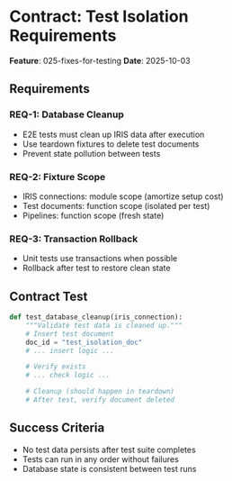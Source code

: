 # Contract: Test Isolation Requirements

**Feature**: 025-fixes-for-testing
**Date**: 2025-10-03

## Requirements

### REQ-1: Database Cleanup
- E2E tests must clean up IRIS data after execution
- Use teardown fixtures to delete test documents
- Prevent state pollution between tests

### REQ-2: Fixture Scope
- IRIS connections: module scope (amortize setup cost)
- Test documents: function scope (isolated per test)
- Pipelines: function scope (fresh state)

### REQ-3: Transaction Rollback
- Unit tests use transactions when possible
- Rollback after test to restore clean state

## Contract Test

```python
def test_database_cleanup(iris_connection):
    """Validate test data is cleaned up."""
    # Insert test document
    doc_id = "test_isolation_doc"
    # ... insert logic ...

    # Verify exists
    # ... check logic ...

    # Cleanup (should happen in teardown)
    # After test, verify document deleted
```

## Success Criteria
- No test data persists after test suite completes
- Tests can run in any order without failures
- Database state is consistent between test runs
